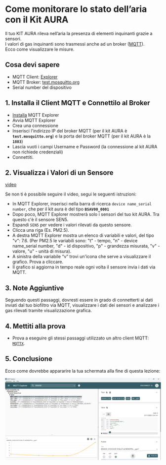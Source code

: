 # Come monitorare lo stato dell’aria con il Kit AURA

Il tuo KIT AURA rileva nell’aria la presenza di elementi inquinanti grazie a sensori.<br>
I valori di gas inquinanti sono trasmessi anche ad un broker ([MQTT](https://aws.amazon.com/it/what-is/mqtt/)). <br>
Ecco come visualizzare le misure.<br>

## Cosa devi sapere

- MQTT Client: [Explorer](http://mqtt-explorer.com/)
- MQTT Broker: [test.mosquitto.org](https://test.mosquitto.org/)
- Serial number del dispositivo

## 1. Installa il Client MQTT e Connettilo al Broker

- [Installa](http://mqtt-explorer.com/) MQTT Explorer
- Avvia MQTT Explorer
- Crea una connessione
- Inserisci l'indirizzo IP del broker MQTT (per il kit AURA è **`test.mosquitto.org`**) e la porta del broker MQTT (per il kit AURA è la **`1883`**)
- Lascia vuoti i campi Username e Password (la connessione al kit AURA non richiede credenziali)
- Connettiti.

## 2. Visualizza i Valori di un Sensore

 [video](https://www.youtube.com/watch?v=pvuVjJ0AnrQ)
 
 Se non ti è possibile seguire il video, segui le seguenti istruzioni:<br>
- In MQTT Explorer, inserisci nella barra di ricerca `device name_serial number`, che per il kit aura è del tipo **`BSAV00_0001`**
- Dopo poco, MQTT Explorer mostrerà solo i sensori del tuo kit AURA. Tra questo c'è il sensore SEN5.
- Espandi `SEN5` per vedere i valori rilevati da questo sensore.
- Clicca una riga (Es. PM2.5).
- A destra MQTT Explorer mostra un elenco di variabili e valori, del tipo "v": 7.6. (Per PM2.5 le variabili sono: "t" - tempo, "n" - device name_serial number, "d" - id dispositivo, "p" - grandezza misurata, "v" - valore, "u" - unità di misura).
-  A sinistra della variabile “v” trovi un'icona che serve a visualizzare il grafico. Prova a cliccare. 
-  Il grafico si aggiorna in tempo reale ogni volta il sensore invia i dati via MQTT.
  
## 3. Note Aggiuntive

Seguendo questi passaggi, dovresti essere in grado di connetterti ai dati inviati dal tuo biofiltro via MQTT, visualizzare i dati dei sensori e analizzare i gas rilevati tramite visualizzazione grafica.

## 4. Mettiti alla prova

- Prova a eseguire gli stessi passaggi utilizzato un altro client MQTT: [`MQTTX`](https://mqttx.app/).

## 5. Conclusione 

Ecco come dovrebbe appararire la tua schermata alla fine di questa lezione: 

![Esempio Finale](https://github.com/OfficineAura/OfficineAuraEsempi/blob/main/Esempio_1/Mqtt_explorer_example.png)
